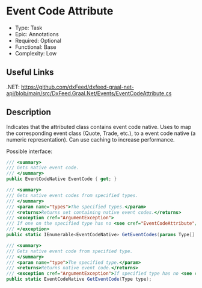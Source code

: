 ﻿# Event Code Attribute

* Type: Task
* Epic: Annotations
* Required: Optional
* Functional: Base
* Complexity: Low

## Useful Links

.NET:
https://github.com/dxFeed/dxfeed-graal-net-api/blob/main/src/DxFeed.Graal.Net/Events/EventCodeAttribute.cs

## Description

Indicates that the attributed class contains event code native. Uses to map the corresponding event class (Quote, Trade,
etc.), to a event code native (a numeric representation). Can use caching to increase performance.

Possible interface:

```csharp
/// <summary>
/// Gets native event code.
/// </summary>
public EventCodeNative EventCode { get; }

/// <summary>
/// Gets native event codes from specified types.
/// </summary>
/// <param name="types">The specified types.</param>
/// <returns>Returns set containing native event codes.</returns>
/// <exception cref="ArgumentException">
/// If one on the specified type has no <see cref="EventCodeAttribute"/>.
/// </exception>
public static IEnumerable<EventCodeNative> GetEventCodes(params Type[] types);

/// <summary>
/// Gets native event code from specified type.
/// </summary>
/// <param name="type">The specified type.</param>
/// <returns>Returns native event code.</returns>
/// <exception cref="ArgumentException">If specified type has no <see cref="EventCodeAttribute"/>.</exception>
public static EventCodeNative GetEventCode(Type type);
```
